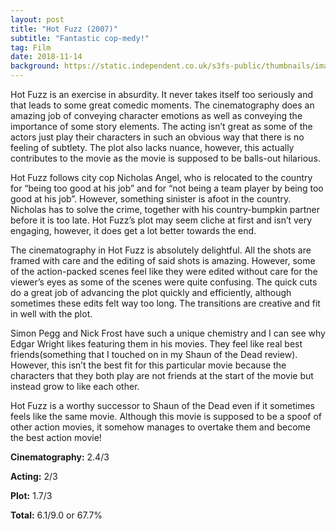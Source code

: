 ```yaml
---
layout: post
title: "Hot Fuzz (2007)"
subtitle: "Fantastic cop-medy!"
tag: Film
date: 2018-11-14
background: https://static.independent.co.uk/s3fs-public/thumbnails/image/2017/06/09/14/hot-fuzz-0.jpg?w968
---
```

Hot Fuzz is an exercise in absurdity. It never takes itself too seriously and that leads to some great comedic moments. The cinematography does an amazing job of conveying character emotions as well as conveying the importance of some story elements. The acting isn’t great as some of the actors just play their characters in such an obvious way that there is no feeling of subtlety. The plot also lacks nuance, however, this actually contributes to the movie as the movie is supposed to be balls-out hilarious.

Hot Fuzz follows city cop Nicholas Angel, who is relocated to the country for “being too good at his job” and for “not being a team player by being too good at his job”. However, something sinister is afoot in the country. Nicholas has to solve the crime, together with his country-bumpkin partner before it is too late. Hot Fuzz’s plot may seem cliche at first and isn’t very engaging, however, it does get a lot better towards the end.

The cinematography in Hot Fuzz is absolutely delightful. All the shots are framed with care and the editing of said shots is amazing. However, some of the action-packed scenes feel like they were edited without care for the viewer’s eyes as some of the scenes were quite confusing. The quick cuts do a great job of advancing the plot quickly and efficiently, although sometimes these edits felt way too long. The transitions are creative and fit in well with the plot.

Simon Pegg and Nick Frost have such a unique chemistry and I can see why Edgar Wright likes featuring them in his movies. They feel like real best friends(something that I touched on in my Shaun of the Dead review). However, this isn’t the best fit for this particular movie because the characters that they both play are not friends at the start of the movie but instead grow to like each other.

Hot Fuzz is a worthy successor to Shaun of the Dead even if it sometimes feels like the same movie. Although this movie is supposed to be a spoof of other action movies, it somehow manages to overtake them and become the best action movie!

**Cinematography:** 2.4/3

**Acting:** 2/3

**Plot:** 1.7/3

**Total:** 6.1/9.0 or 67.7%